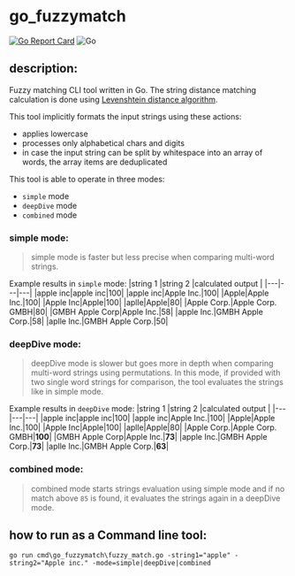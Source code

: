 # go_fuzzymatch
[![Go Report Card](https://goreportcard.com/badge/github.com/datahappy1/go_fuzzymatch)](https://goreportcard.com/report/github.com/datahappy1/go_fuzzymatch)
![Go](https://github.com/datahappy1/go_fuzzymatch/workflows/Go/badge.svg)
## description:

Fuzzy matching CLI tool written in Go. The string distance matching calculation is done using [Levenshtein distance algorithm](https://en.wikipedia.org/wiki/Levenshtein_distance). 

This tool implicitly formats the input strings using these actions:

- applies lowercase
- processes only alphabetical chars and digits
- in case the input string can be split by whitespace into an array of words, the array items are deduplicated  

This tool is able to operate in three modes:
- `simple` mode
- `deepDive` mode
- `combined` mode

### simple mode:
> simple mode is faster but less precise when comparing multi-word strings.

Example results in `simple` mode:
|string 1  |string 2  |calculated output  |
|---|---|---|
|apple inc|apple inc|100|
|apple inc|Apple Inc.|100|
|Apple|Apple Inc.|100|
|Apple Inc|Apple|100|
|aplle|Apple|80|
|Apple Corp.|Apple Corp. GMBH|80|
|GMBH Apple Corp|Apple Inc.|58|
|apple Inc.|GMBH Apple Corp.|58|
|aplle Inc.|GMBH Apple Corp.|50|


### deepDive mode:
> deepDive mode is slower but goes more in depth when comparing multi-word strings using permutations. 
> In this mode, if provided with two single word strings for comparison, the tool evaluates the strings like in simple mode.

Example results in `deepDive` mode:
|string 1  |string 2  |calculated output  |
|---|---|---|
|apple inc|apple inc|100|
|apple inc|Apple Inc.|100|
|Apple|Apple Inc.|100|
|Apple Inc|Apple|100|
|aplle|Apple|80|
|Apple Corp.|Apple Corp. GMBH|**100**|
|GMBH Apple Corp|Apple Inc.|**73**|
|apple Inc.|GMBH Apple Corp.|**73**|
|aplle Inc.|GMBH Apple Corp.|**63**|

### combined mode:
> combined mode starts strings evaluation using simple mode and if no match above `85` is found, it evaluates the strings again in a deepDive mode.


## how to run as a Command line tool:
`go run cmd\go_fuzzymatch\fuzzy_match.go -string1="apple" -string2="Apple inc." -mode=simple|deepDive|combined`
